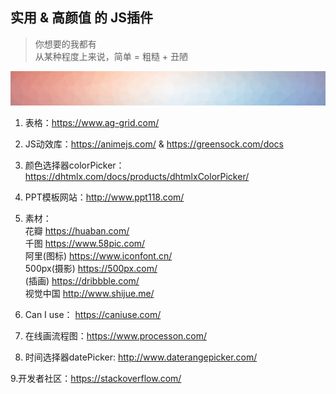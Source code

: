 ## 实用 & 高颜值 的 JS插件

> 你想要的我都有    
> 从某种程度上来说，简单 = 粗糙 + 丑陋

<img src="colors.png">

1. 表格：https://www.ag-grid.com/

2. JS动效库：https://animejs.com/  &  https://greensock.com/docs

3. 颜色选择器colorPicker：https://dhtmlx.com/docs/products/dhtmlxColorPicker/

4. PPT模板网站：http://www.ppt118.com/

5. 素材：    
  花瓣 https://huaban.com/     
  千图 https://www.58pic.com/     
  阿里(图标) https://www.iconfont.cn/     
  500px(摄影) https://500px.com/     
  (插画) https://dribbble.com/     
  视觉中国 http://www.shijue.me/

6. Can I use： https://caniuse.com/

7. 在线画流程图：https://www.processon.com/

8. 时间选择器datePicker: http://www.daterangepicker.com/    

9.开发者社区：https://stackoverflow.com/    
